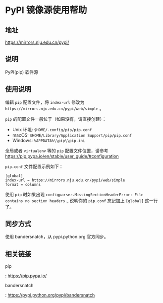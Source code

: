 # PyPI 镜像源使用帮助

## 地址

<https://mirrors.nju.edu.cn/pypi/>

## 说明

PyPI(pip) 软件源

## 使用说明

编辑 `pip` 配置文件，将 `index-url` 修改为
`https://mirrors.nju.edu.cn/pypi/web/simple` 。

`pip` 的配置文件一般位于（如果没有，请直接创建）：

-   Unix 环境: `$HOME/.config/pip/pip.conf`
-   macOS:
    `$HOME/Library/Application Support/pip/pip.conf`
-   Windows: `%APPDATA%\\pip\\pip.ini` 

全局或者 `virtualenv` 等的 `pip` 配置文件位置，请参考
<https://pip.pypa.io/en/stable/user_guide/#configuration>

`pip.conf`  文件配置示例如下：

    [global]
    index-url = https://mirrors.nju.edu.cn/pypi/web/simple
    format = columns

使用 `pip` 时如果出现
`configparser.MissingSectionHeaderError: File contains no section headers.`,
说明你的 `pip.conf` 忘记加上 `[global]` 这一行了。

## 同步方式

使用 bandersnatch，从 pypi.python.org 官方同步。

## 相关链接

pip

:   <https://pip.pypa.io/>

bandersnatch

:   <https://pypi.python.org/pypi/bandersnatch>
